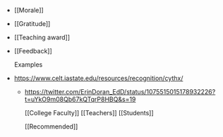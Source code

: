 - [[Morale]]
- [[Gratitude]]
- [[Teaching award]]
- [[Feedback]]
  
  Examples
- https://www.celt.iastate.edu/resources/recognition/cythx/
	- https://twitter.com/ErinDoran_EdD/status/1075515015178932226?t=uYkO9m08Qb67kQTqrP8HBQ&s=19
	  
	  [[College Faculty]] [[Teachers]] [[Students]]
	  
	  [[Recommended]]